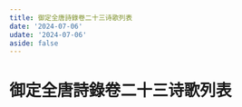 ```yaml
---
title: 御定全唐詩錄卷二十三诗歌列表
date: '2024-07-06'
udate: '2024-07-06'
aside: false
---
```

# 御定全唐詩錄卷二十三诗歌列表

<PoemList :list="poems" :authorMap="authorMap" :chapternum="23" />

<script setup>
const chapter = '卷二十三';
import poems from '/data/qtsl/卷二十三/poems.json'
import authorMap from '/data/qtsl/卷二十三/author.json'
</script>
